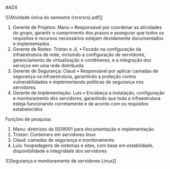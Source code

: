 #ADS 

![[Atividade única do semestre (rsrsrsrs).pdf]]

1. Gerente de Projetos: Manu • Responsável por coordenar as atividades do grupo, garantir o cumprimento dos prazos e assegurar que todos os requisitos e recursos necessários estejam devidamente documentados e implementados. 
2. Gerente de Redes: Tristan e JL • Focado na configuração da infraestrutura de rede, incluindo a configuração de servidores, gerenciamento de virtualização e contêineres, e a integração dos serviços em uma rede distribuída. 
3. Gerente de Segurança: Claud • Responsável por aplicar camadas de segurança na infraestrutura, garantindo a proteção contra vulnerabilidades e implementando políticas de segurança nos servidores. 
4. Gerente de Implementação: Luis • Encabeça a instalação, configuração e monitoramento dos servidores, garantindo que toda a infraestrutura esteja funcionando corretamente e de acordo com os requisitos estabelecidos

Funções de pesquisa:
1. Manu: diretrizes da ISO9001 para documentação e implementação
2. Tristan: Conteiners em servidores linux
3. Claud: camadas de segurança e monitoramento
4. Luis: hospedagens de sistemas e sites, com base em estabilidade, disponibilidade e integridade dos servidores

![[Segurança e monitoramento de servidores Linux]]